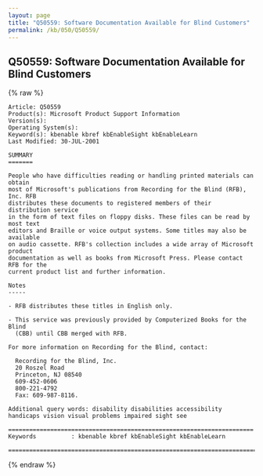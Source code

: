 ```yaml
---
layout: page
title: "Q50559: Software Documentation Available for Blind Customers"
permalink: /kb/050/Q50559/
---
```


## Q50559: Software Documentation Available for Blind Customers

{% raw %}

	Article: Q50559
	Product(s): Microsoft Product Support Information
	Version(s): 
	Operating System(s): 
	Keyword(s): kbenable kbref kbEnableSight kbEnableLearn
	Last Modified: 30-JUL-2001
	
	SUMMARY
	=======
	
	People who have difficulties reading or handling printed materials can obtain
	most of Microsoft's publications from Recording for the Blind (RFB), Inc. RFB
	distributes these documents to registered members of their distribution service
	in the form of text files on floppy disks. These files can be read by most text
	editors and Braille or voice output systems. Some titles may also be available
	on audio cassette. RFB's collection includes a wide array of Microsoft product
	documentation as well as books from Microsoft Press. Please contact RFB for the
	current product list and further information.
	
	Notes
	-----
	
	- RFB distributes these titles in English only.
	
	- This service was previously provided by Computerized Books for the Blind
	  (CBB) until CBB merged with RFB.
	
	For more information on Recording for the Blind, contact:
	
	  Recording for the Blind, Inc.
	  20 Roszel Road
	  Princeton, NJ 08540
	  609-452-0606
	  800-221-4792
	  Fax: 609-987-8116.
	
	Additional query words: disability disabilities accessibility handicaps vision visual problems impaired sight see
	
	======================================================================
	Keywords          : kbenable kbref kbEnableSight kbEnableLearn 
	
	=============================================================================
	

{% endraw %}
